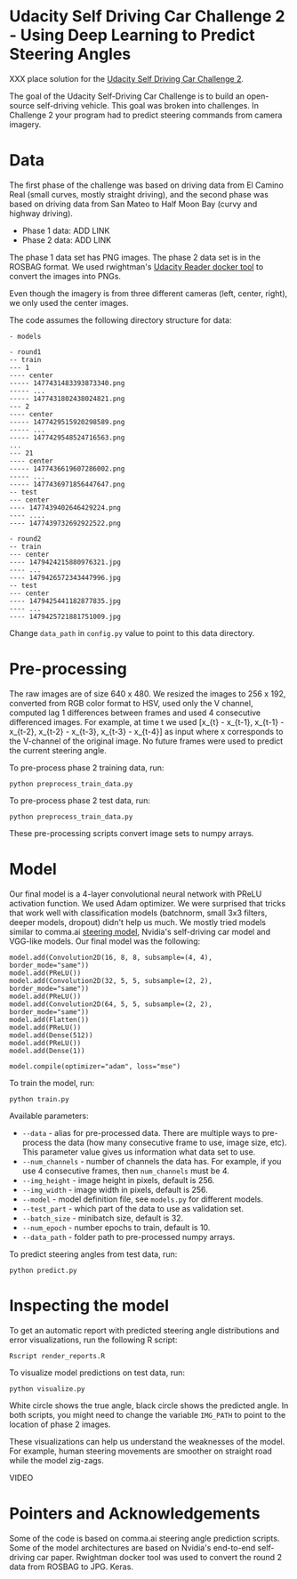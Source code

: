 # Udacity Self Driving Car Challenge 2 - Using Deep Learning to Predict Steering Angles

XXX place solution for the [Udacity Self Driving Car Challenge 2](https://medium.com/udacity/challenge-2-using-deep-learning-to-predict-steering-angles-f42004a36ff3).

The goal of the Udacity Self-Driving Car Challenge is to build an open-source self-driving vehicle.
This goal was broken into challenges. In Challenge 2 your program had to predict steering commands from camera imagery.

# Data

The first phase of the challenge was based on driving data from El Camino Real (small curves, mostly straight driving), 
and the second phase was based on driving data from San Mateo to Half Moon Bay (curvy and highway driving).

* Phase 1 data: ADD LINK
* Phase 2 data: ADD LINK

The phase 1 data set has PNG images. 
The phase 2 data set is in the ROSBAG format.
We used rwightman's [Udacity Reader docker tool](https://github.com/rwightman/udacity-driving-reader) 
to convert the images into PNGs.

Even though the imagery is from three different cameras (left, center, right), we only used the center images.

The code assumes the following directory structure for data:

```
- models

- round1
-- train
--- 1 
---- center
----- 1477431483393873340.png
----- ...
----- 1477431802438024821.png
--- 2
---- center
----- 1477429515920298589.png
----- ...
----- 1477429548524716563.png
...
--- 21
---- center
----- 1477436619607286002.png
----- ...
----- 1477436971856447647.png
-- test
--- center
---- 1477439402646429224.png
---- ....
---- 1477439732692922522.png

- round2
-- train
--- center
---- 1479424215880976321.jpg
---- ...
---- 1479426572343447996.jpg
-- test
--- center
---- 1479425441182877835.jpg
---- ...
---- 1479425721881751009.jpg
```

Change `data_path` in `config.py` value to point to this data directory.

# Pre-processing

The raw images are of size 640 x 480. We resized the images to 256 x 192, converted from RGB color format to HSV, 
used only the V channel, computed lag 1 differences between frames and used 4 consecutive differenced images.
For example, at time t we used [x_{t} - x_{t-1}, x_{t-1} - x_{t-2}, x_{t-2} - x_{t-3}, x_{t-3} - x_{t-4}] as input where x corresponds to the V-channel of the original image. 
No future frames were used to predict the current steering angle.

To pre-process phase 2 training data, run:

```
python preprocess_train_data.py
```

To pre-process phase 2 test data, run:

```
python preprocess_train_data.py
```

These pre-processing scripts convert image sets to numpy arrays.

# Model

Our final model is a 4-layer convolutional neural network with PReLU activation function. We used Adam optimizer.
We were surprised that tricks that work well with classification models (batchnorm, small 3x3 filters, deeper models, dropout) didn't help us much.
We mostly tried models similar to comma.ai [steering model](https://github.com/commaai/research/blob/master/train_steering_model.py), Nvidia's self-driving car model and VGG-like models.
Our final model was the following:

```
model.add(Convolution2D(16, 8, 8, subsample=(4, 4), border_mode="same"))
model.add(PReLU())
model.add(Convolution2D(32, 5, 5, subsample=(2, 2), border_mode="same"))
model.add(PReLU())
model.add(Convolution2D(64, 5, 5, subsample=(2, 2), border_mode="same"))
model.add(Flatten())
model.add(PReLU())
model.add(Dense(512))
model.add(PReLU())
model.add(Dense(1))

model.compile(optimizer="adam", loss="mse")
```

To train the model, run:

```
python train.py
```

Available parameters:

* `--data` - alias for pre-processed data. There are multiple ways to pre-process the data (how many consecutive frame to use, image size, etc).
This parameter value gives us information what data set to use.
* `--num_channels` - number of channels the data has. For example, if you use 4 consecutive frames, then `num_channels` must be 4.
* `--img_height` - image height in pixels, default is 256.
* `--img_width` - image width in pixels, default is 256.
* `--model` - model definition file, see `models.py` for different models.
* `--test_part` - which part of the data to use as validation set.
* `--batch_size` - minibatch size, default is 32.
* `--num_epoch` - number epochs to train, default is 10.
* `--data_path` - folder path to pre-processed numpy arrays.

To predict steering angles from test data, run:

```
python predict.py
```

# Inspecting the model

To get an automatic report with predicted steering angle distributions and error visualizations, run the following R script:

```
Rscript render_reports.R
```

To visualize model predictions on test data, run:

```
python visualize.py
```

White circle shows the true angle, black circle shows the predicted angle.
In both scripts, you might need to change the variable `IMG_PATH` to point to the location of phase 2 images.

These visualizations can help us understand the weaknesses of the model.
For example, human steering movements are smoother on straight road while the model zig-zags.

VIDEO

# Pointers and Acknowledgements

Some of the code is based on comma.ai steering angle prediction scripts.
Some of the model architectures are based on Nvidia's end-to-end self-driving car paper.
Rwightman docker tool was used to convert the round 2 data from ROSBAG to JPG.
Keras.